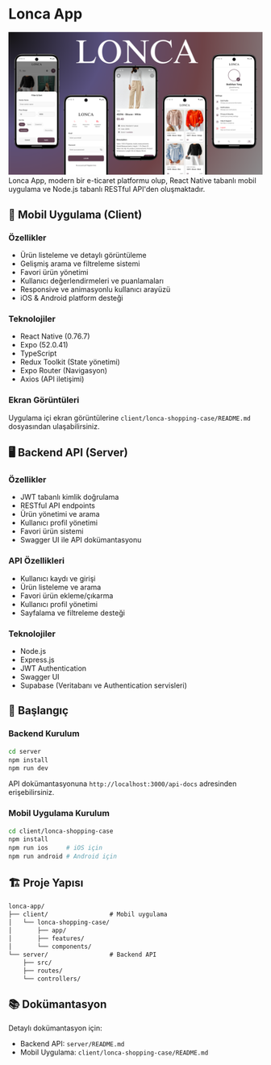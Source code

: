 # Lonca App
![](./assets/lonca-showcase.png)
Lonca App, modern bir e-ticaret platformu olup, React Native tabanlı mobil uygulama ve Node.js tabanlı RESTful API'den oluşmaktadır.

## 📱 Mobil Uygulama (Client)

### Özellikler
- Ürün listeleme ve detaylı görüntüleme
- Gelişmiş arama ve filtreleme sistemi
- Favori ürün yönetimi
- Kullanıcı değerlendirmeleri ve puanlamaları
- Responsive ve animasyonlu kullanıcı arayüzü
- iOS & Android platform desteği

### Teknolojiler
- React Native (0.76.7)
- Expo (52.0.41)
- TypeScript
- Redux Toolkit (State yönetimi)
- Expo Router (Navigasyon)
- Axios (API iletişimi)

### Ekran Görüntüleri
Uygulama içi ekran görüntülerine `client/lonca-shopping-case/README.md` dosyasından ulaşabilirsiniz.

## 🖥 Backend API (Server)

### Özellikler
- JWT tabanlı kimlik doğrulama
- RESTful API endpoints
- Ürün yönetimi ve arama
- Kullanıcı profil yönetimi
- Favori ürün sistemi
- Swagger UI ile API dokümantasyonu

### API Özellikleri
- Kullanıcı kaydı ve girişi
- Ürün listeleme ve arama
- Favori ürün ekleme/çıkarma
- Kullanıcı profil yönetimi
- Sayfalama ve filtreleme desteği

### Teknolojiler
- Node.js
- Express.js
- JWT Authentication
- Swagger UI
- Supabase (Veritabanı ve Authentication servisleri)

## 🚀 Başlangıç

### Backend Kurulum
```bash
cd server
npm install
npm run dev
```

API dokümantasyonuna `http://localhost:3000/api-docs` adresinden erişebilirsiniz.

### Mobil Uygulama Kurulum
```bash
cd client/lonca-shopping-case
npm install
npm run ios     # iOS için
npm run android # Android için
```

## 🏗 Proje Yapısı

```
lonca-app/
├── client/                 # Mobil uygulama
│   └── lonca-shopping-case/
│       ├── app/
│       ├── features/
│       └── components/
└── server/                 # Backend API
    ├── src/
    ├── routes/
    └── controllers/
```

## 📚 Dokümantasyon

Detaylı dokümantasyon için:
- Backend API: `server/README.md`
- Mobil Uygulama: `client/lonca-shopping-case/README.md`
